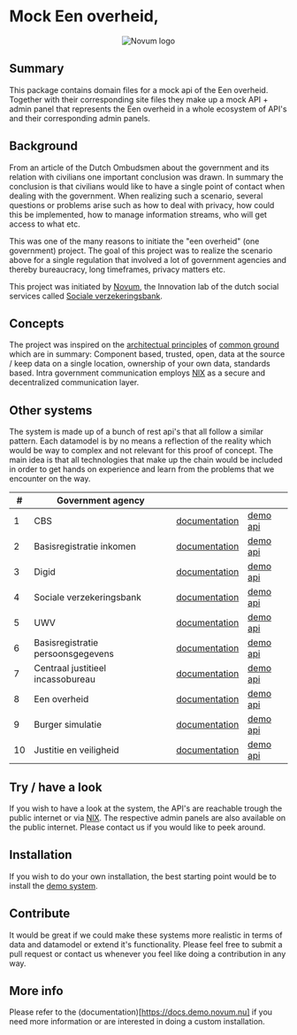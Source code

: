 # Mock Een overheid, 
<p align="center"><img src="https://gitlab.com/NovumGit/innovation-app-core/-/raw/master/assets/novum.png"  alt="Novum logo"/></p>

## Summary
This package contains domain files for a mock api of the Een overheid. Together with their corresponding site files 
they make up a mock API  + admin panel that represents the Een overheid in a whole ecosystem of API's and 
their corresponding admin panels.

## Background
From an article of the Dutch Ombudsmen about the government and its relation with civilians one important conclusion was 
drawn. In summary the conclusion is that civilians would like to have a single point of contact when dealing with the 
government. When realizing such a scenario, several questions or problems arise such as how to deal with privacy, how 
could this be implemented, how to manage information streams, who will get access to what etc.

This was one of the many reasons to initiate the "een overheid" (one government) project. The goal of this project was 
to realize the scenario above for a single regulation that involved a lot of government agencies and thereby 
bureaucracy, long timeframes, privacy matters etc.

This project was  initiated by
[Novum](https://novum.nu/), the Innovation lab of the dutch social services called [Sociale verzekeringsbank](https://svb.nl).

## Concepts
The project was inspired on the [architectual principles](https://www.gemmaonline.nl/images/gemmaonline/6/67/20190328_-_Gemeentelijk_Gegevenslandschap_-_Informatiearchitectuurprincipes.pdf)
of [common ground](https://commonground.nl/) which are in summary: Component based, trusted, open, 
data at the source / keep data on a single location, ownership of your own data, standards based. Intra government 
communication employs [NlX](https://nlx.io/) as a secure and decentralized communication layer.

## Other systems
The system is made up of a bunch of rest api's that all follow a similar pattern. Each datamodel is by no means a 
reflection of the reality which would be way to complex and not relevant for this proof of concept. The main idea is
that all technologies that make up the chain would be included in order to get hands on experience and learn from the
problems that we encounter on the way. 


|#    | Government agency |   |   |
|-----|-------------------|---|---|
|1|CBS|[documentation](https://api.cbs.demo.novum.nu)|[demo api](=https://api.cbs.demo.novum.nu)|
|2|Basisregistratie inkomen|[documentation](https://api.belastingdienst.demo.novum.nu)|[demo api](=https://api.belastingdienst.demo.novum.nu)|
|3|Digid|[documentation](https://api.digid.demo.novum.nu)|[demo api](=https://api.digid.demo.novum.nu)|
|4|Sociale verzekeringsbank|[documentation](https://api.svb.demo.novum.nu)|[demo api](=https://api.svb.demo.novum.nu)|
|5|UWV|[documentation](https://api.uwv.demo.novum.nu)|[demo api](=https://api.uwv.demo.novum.nu)|
|6|Basisregistratie persoonsgegevens|[documentation](https://api.gemeente.demo.novum.nu)|[demo api](=https://api.gemeente.demo.novum.nu)|
|7|Centraal justitieel incassobureau|[documentation](https://api.cjib.demo.novum.nu)|[demo api](=https://api.cjib.demo.novum.nu)|
|8|Een overheid|[documentation](https://api.overheid.demo.novum.nu)|[demo api](=https://api.overheid.demo.novum.nu)|
|9|Burger simulatie|[documentation](https://api.burger.demo.novum.nu)|[demo api](=https://api.burger.demo.novum.nu)|
|10|Justitie en veiligheid|[documentation](https://api.justitie.demo.novum.nu)|[demo api](=https://api.justitie.demo.novum.nu)|

## Try / have a look
If you wish to have a look at the system, the API's are reachable trough the public internet or via 
[NlX](https://directory.demo.nlx.io/). The respective admin panels are also available on the public internet. Please 
contact us if you would like to peek around. 

## Installation
If you wish to do your own installation, the best starting point would be to install the 
[demo system](https://docs.demo.novum.nu/demo-system). 

## Contribute
It would be great if we could make these systems more realistic in terms of data and datamodel or extend it's 
functionality. Please feel free to submit a pull request or contact us whenever you feel like doing a contribution in 
any way.
    
## More info
Please refer to the (documentation)[https://docs.demo.novum.nu] if you need more information or are interested in doing a custom installation.
